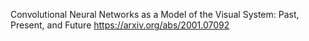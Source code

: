 
Convolutional Neural Networks as a Model of the Visual System: Past, Present, and Future
https://arxiv.org/abs/2001.07092
